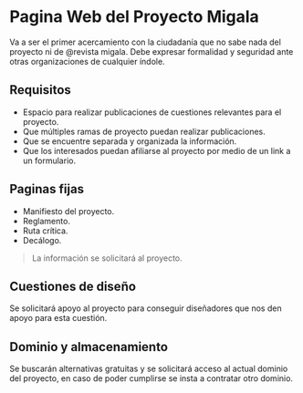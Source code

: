 # Pagina Web del Proyecto Migala

Va a ser el primer acercamiento con la ciudadanía que no sabe nada del proyecto ni de @revista migala. Debe expresar formalidad y seguridad ante otras organizaciones de cualquier índole.

## Requisitos

- Espacio para realizar publicaciones de cuestiones relevantes para el proyecto.
- Que múltiples ramas de proyecto puedan realizar publicaciones.
- Que se encuentre separada y organizada la información.
- Que los interesados puedan afiliarse al proyecto por medio de un link a un formulario.

## Paginas fijas

- Manifiesto del proyecto.
- Reglamento.
- Ruta crítica.
- Decálogo.

> La información se solicitará al proyecto.

## Cuestiones de diseño

Se solicitará apoyo al proyecto para conseguir diseñadores que nos den apoyo para esta cuestión.

## Dominio y almacenamiento

Se buscarán alternativas gratuitas y se solicitará acceso al actual dominio del proyecto, en caso de poder cumplirse se insta a contratar otro dominio.
